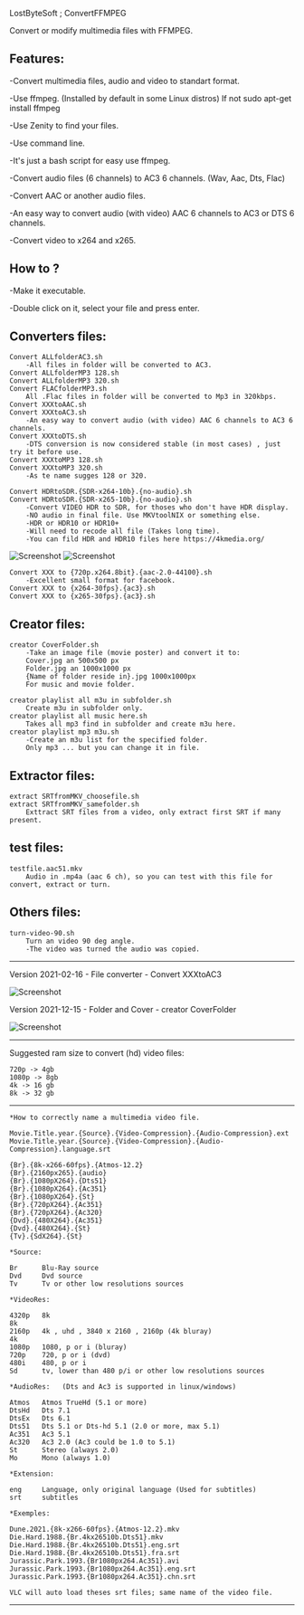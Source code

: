 LostByteSoft ; ConvertFFMPEG

Convert or modify multimedia files with FFMPEG.


Features:
---------------------------------------------

-Convert multimedia files, audio and video to standart format.

-Use ffmpeg. (Installed by default in some Linux distros)
	If not sudo apt-get install ffmpeg

-Use Zenity to find your files.

-Use command line.

-It's just a bash script for easy use ffmpeg.

-Convert audio files (6 channels) to AC3 6 channels. (Wav, Aac, Dts, Flac)

-Convert AAC or another audio files.

-An easy way to convert audio (with video) AAC 6 channels to AC3 or DTS 6 channels.

-Convert video to x264 and x265.

How to ?
---------------------------------------------

-Make it executable.

-Double click on it, select your file and press enter.

	
Converters files:
---------------------------------------------

	Convert ALLfolderAC3.sh
		-All files in folder will be converted to AC3.
	Convert ALLfolderMP3 128.sh
	Convert ALLfolderMP3 320.sh
	Convert FLACfolderMP3.sh
		All .Flac files in folder will be converted to Mp3 in 320kbps.
	Convert XXXtoAAC.sh
	Convert XXXtoAC3.sh
		-An easy way to convert audio (with video) AAC 6 channels to AC3 6 channels.
	Convert XXXtoDTS.sh
		-DTS conversion is now considered stable (in most cases) , just try it before use.
	Convert XXXtoMP3 128.sh
	Convert XXXtoMP3 320.sh
		-As te name sugges 128 or 320.
		
	Convert HDRtoSDR.{SDR-x264-10b}.{no-audio}.sh
	Convert HDRtoSDR.{SDR-x265-10b}.{no-audio}.sh
		-Convert VIDEO HDR to SDR, for thoses who don't have HDR display.
		-NO audio in final file. Use MKVtoolNIX or something else.
		-HDR or HDR10 or HDR10+
		-Will need to recode all file (Takes long time).
		-You can fild HDR and HDR10 files here https://4kmedia.org/

![Screenshot](zzfromhdr.jpg)
![Screenshot](zztosdr.jpg)
		
	Convert XXX to {720p.x264.8bit}.{aac-2.0-44100}.sh
		-Excellent small format for facebook.
	Convert XXX to {x264-30fps}.{ac3}.sh	
	Convert XXX to {x265-30fps}.{ac3}.sh
	
Creator files:
---------------------------------------------

	creator CoverFolder.sh
		-Take an image file (movie poster) and convert it to:
		Cover.jpg an 500x500 px
		Folder.jpg an 1000x1000 px
		{Name of folder reside in}.jpg 1000x1000px
		For music and movie folder.
		
	creator playlist all m3u in subfolder.sh
		Create m3u in subfolder only.
	creator playlist all music here.sh
		Takes all mp3 find in subfolder and create m3u here.
	creator playlist mp3 m3u.sh
		-Create an m3u list for the specified folder.
		Only mp3 ... but you can change it in file.
		
		

Extractor files:
---------------------------------------------

	extract SRTfromMKV_choosefile.sh
	extract SRTfromMKV_samefolder.sh
		Exttract SRT files from a video, only extract first SRT if many present.

test files:
---------------------------------------------

	testfile.aac51.mkv
		Audio in .mp4a (aac 6 ch), so you can test with this file for convert, extract or turn.
		
Others files:
---------------------------------------------

	turn-video-90.sh
		Turn an video 90 deg angle.
		-The video was turned the audio was copied.

---------------------------------------------

Version 2021-02-16 - File converter - Convert XXXtoAC3

![Screenshot](picture_1.jpg)

Version 2021-12-15 - Folder and Cover - creator CoverFolder

![Screenshot](picture_2.jpg)

---------------------------------------------

Suggested ram size to convert (hd) video files:

	720p -> 4gb
	1080p -> 8gb
	4k -> 16 gb
	8k -> 32 gb

---------------------------------------------

	*How to correctly name a multimedia video file.

    Movie.Title.year.{Source}.{Video-Compression}.{Audio-Compression}.ext
    Movie.Title.year.{Source}.{Video-Compression}.{Audio-Compression}.language.srt

    {Br}.{8k-x266-60fps}.{Atmos-12.2}
    {Br}.{2160px265}.{audio}
    {Br}.{1080pX264}.{Dts51}
    {Br}.{1080pX264}.{Ac351}
    {Br}.{1080pX264}.{St}
    {Br}.{720pX264}.{Ac351}
    {Br}.{720pX264}.{Ac320}
    {Dvd}.{480X264}.{Ac351}
    {Dvd}.{480X264}.{St}
    {Tv}.{SdX264}.{St}

	*Source:

    Br      Blu-Ray source
    Dvd     Dvd source
    Tv      Tv or other low resolutions sources

	*VideoRes:

    4320p   8k
    8k
    2160p   4k , uhd , 3840 x 2160 , 2160p (4k bluray)
    4k
    1080p   1080, p or i (bluray)
    720p    720, p or i (dvd)
    480i    480, p or i
    Sd      tv, lower than 480 p/i or other low resolutions sources

	*AudioRes:   (Dts and Ac3 is supported in linux/windows)

    Atmos   Atmos TrueHd (5.1 or more)
    DtsHd   Dts 7.1
    DtsEx   Dts 6.1
    Dts51   Dts 5.1 or Dts-hd 5.1 (2.0 or more, max 5.1)
    Ac351   Ac3 5.1
    Ac320   Ac3 2.0 (Ac3 could be 1.0 to 5.1)
    St      Stereo (always 2.0)
    Mo      Mono (always 1.0)

	*Extension:

    eng     Language, only original language (Used for subtitles)
    srt     subtitles

	*Exemples:

    Dune.2021.{8k-x266-60fps}.{Atmos-12.2}.mkv
    Die.Hard.1988.{Br.4kx26510b.Dts51}.mkv
    Die.Hard.1988.{Br.4kx26510b.Dts51}.eng.srt
    Die.Hard.1988.{Br.4kx26510b.Dts51}.fra.srt
    Jurassic.Park.1993.{Br1080px264.Ac351}.avi
    Jurassic.Park.1993.{Br1080px264.Ac351}.eng.srt
    Jurassic.Park.1993.{Br1080px264.Ac351}.chn.srt
    
    VLC will auto load theses srt files; same name of the video file.


---------------------------------------------

